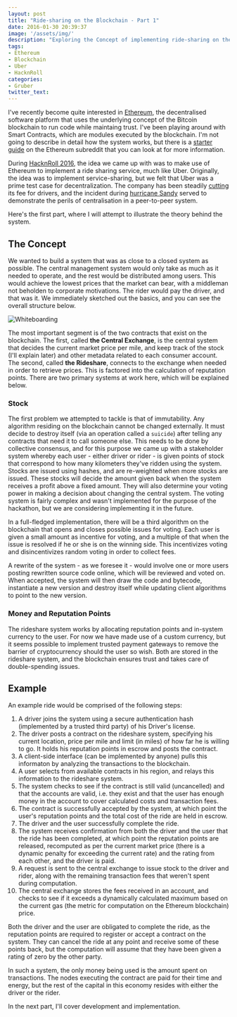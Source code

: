 ```yaml
---
layout: post
title: "Ride-sharing on the Blockchain - Part 1"
date: 2016-01-30 20:39:37
image: '/assets/img/'
description: "Exploring the Concept of implementing ride-sharing on the Ethereum Blockchain" 
tags: 
- Ethereum
- Blockchain
- Uber
- HacknRoll
categories:
- Gruber
twitter_text:
---
```


I've recently become quite interested in [Ethereum][ethlink], the decentralised software platform that uses the underlying concept of the Bitcoin blockchain to run code while maintaing trust. I've been playing around with Smart Contracts, which are modules executed by the blockchain. I'm not going to describe in detail how the system works, but there is a [starter guide][ethredditstarter] on the Ethereum subreddit that you can look at for more information.

During [HacknRoll 2016][hacknroll], the idea we came up with was to make use of Ethereum to implement a ride sharing service, much like Uber. Originally, the idea was to implement service-sharing, but we felt that Uber was a prime test case for decentralization. The company has been steadily [cutting][ubernews] its fee for drivers, and the incident during [hurricane Sandy][ubernews2] served to demonstrate the perils of centralisation in a peer-to-peer system.

Here's the first part, where I will attempt to illustrate the theory behind the system.

## The Concept

We wanted to build a system that was as close to a closed system as possible. The central management system would only take as much as it needed to operate, and the rest would be distributed among users. This would achieve the lowest prices that the market can bear, with a middleman not beholden to corporate motivations. The rider would pay the driver, and that was it. We immediately sketched out the basics, and you can see the overall structure below.

![Whiteboarding]({{site.url}}/assets/img/Ethereum/whiteboard.jpg)

The most important segment is of the two contracts that exist on the blockchain. The first, called **the Central Exchange**, is the central system that decides the current market price per mile, and keep track of the stock (I'll explain later) and other metadata related to each consumer account. The second, called **the Rideshare**, connects to the exchange when needed in order to retrieve prices. This is factored into the calculation of reputation points. There are two primary systems at work here, which will be explained below.

### Stock

The first problem we attempted to tackle is that of immutability. Any algorithm residing on the blockchain cannot be changed externally. It must decide to destroy itself (via an operation called a `suicide`) after telling any contracts that need it to call someone else. This needs to be done by collective consensus, and for this purpose we came up with a stakeholder system whereby each user - either driver or rider - is given points of stock that correspond to how many kilometers they've ridden using the system. Stocks are issued using hashes, and are re-weighted when more stocks are issued. These stocks will decide the amount given back when the system receives a profit above a fixed amount. They will also determine your voting power in making a decision about changing the central system. The voting system is fairly complex and wasn't implemented for the purpose of the hackathon, but we are considering implementing it in the future.

In a full-fledged implementation, there will be a third algorithm on the blockchain that opens and closes possible issues for voting. Each user is given a small amount as incentive for voting, and a multiple of that when the issue is resolved if he or she is on the winning side. This incentivizes voting and disincentivizes random voting in order to collect fees.

A rewrite of the system - as we foresee it - would involve one or more users posting rewritten source code online, which will be reviewed and voted on. When accepted, the system will then draw the code and bytecode, instantiate a new version and destroy itself while updating client algorithms to point to the new version.

### Money and Reputation Points

The rideshare system works by allocating reputation points and in-system currency to the user. For now we have made use of a custom currency, but it seems possible to implement trusted payment gateways to remove the barrier of cryptocurrency should the user so wish. Both are stored in the rideshare system, and the blockchain ensures trust and takes care of double-spending issues.

## Example

An example ride would be comprised of the following steps:

1. A driver joins the system using a secure authentication hash (implemented by a trusted third party) of his Driver's license.
2. The driver posts a contract on the rideshare system, specifying his current location, price per mile and limit (in miles) of how far he is willing to go. It holds his reputation points in escrow and posts the contract.
2. A client-side interface (can be implemented by anyone) pulls this informaton by analyzing the transactions to the blockchain.
3. A user selects from available contracts in his region, and relays this information to the rideshare system.
4. The system checks to see if the contract is still valid (uncancelled) and that the accounts are valid, i.e. they exist and that the user has enough money in the account to cover calculated costs and transaction fees.
5. The contract is successfully accepted by the system, at which point the user's reputation points and the total cost of the ride are held in escrow.
6. The driver and the user successfully complete the ride.
7. The system receives confirmation from both the driver and the user that the ride has been completed, at which point the reputation points are released, recomputed as per the current market price (there is a dynamic penalty for exceeding the current rate) and the rating from each other, and the driver is paid.
8. A request is sent to the central exchange to issue stock to the driver and rider, along with the remaining transaction fees that weren't spent during computation.
9. The central exchange stores the fees received in an account, and checks to see if it exceeds a dynamically calculated maximum based on the current gas (the metric for computation on the Ethereum blockchain) price.

Both the driver and the user are obligated to complete the ride, as the reputation points are required to register or accept a contract on the system. They can cancel the ride at any point and receive some of these points back, but the computation will assume that they have been given a rating of zero by the other party. 

In such a system, the only money being used is the amount spent on transactions. The nodes executing the contract are paid for their time and energy, but the rest of the capital in this economy resides with either the driver or the rider. 

In the next part, I'll cover development and implementation.


[ethlink]:https://www.ethereum.org/
[ethredditstarter]:https://www.reddit.com/r/ethereum/comments/3vxvlx/starter_guide_almost_all_the_links_youll_need_to/
[hacknroll]:http://hacknroll.nushackers.org/
[ubernews]:http://therideshareguy.com/should-you-still-drive-for-uber-after-the-latest-rate-cuts/
[ubernews2]:http://fortune.com/2012/11/02/uber-nyc-and-the-sandy-surge/